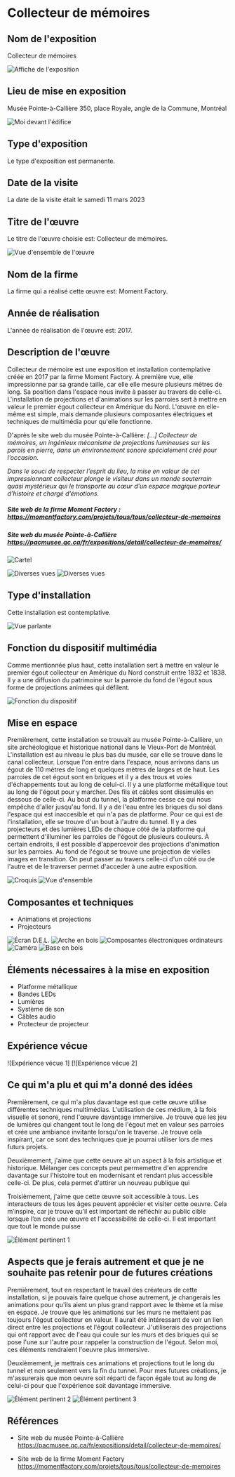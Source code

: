 # Collecteur de mémoires

## Nom de l'exposition
Collecteur de mémoires

![Affiche de l'exposition](https://github.com/Delphinegrenier/H23_V13_inspirations_GRENIER/blob/main/Visite_Individuelle/Medias/collecteur_affiche.jpg)

## Lieu de mise en exposition

Musée Pointe-à-Callière
350, place Royale, angle de la Commune, Montréal

![Moi devant l'édifice](https://github.com/Delphinegrenier/H23_V13_inspirations_GRENIER/blob/main/Visite_Individuelle/Medias/collecteur_moi.jpg)

## Type d'exposition

Le type d'exposition est permanente.

## Date de la visite

La date de la visite était le samedi 11 mars 2023

## Titre de l'œuvre

Le titre de l'œuvre choisie est: Collecteur de mémoires.

![Vue d'ensemble de l'œuvre](https://github.com/Delphinegrenier/H23_V13_inspirations_GRENIER/blob/main/Visite_Individuelle/Medias/collecteur_vue_ensemble.jpg)

## Nom de la firme

La firme qui a réalisé cette œuvre est: Moment Factory.

## Année de réalisation

L'année de réalisation de l'œuvre est: 2017.

## Description de l'œuvre

Collecteur de mémoire est une exposition et installation contemplative créée en 2017 par la firme Moment Factory. À première vue, elle impressionne par sa grande taille, car elle elle mesure plusieurs mètres de long. Sa position dans l'espace nous invite à passer au travers de celle-ci. L'installation de projections et d'animations sur les parroies sert à mettre en valeur le premier égout collecteur en Amérique du Nord. L'œuvre en elle-même est simple, mais demande plusieurs composantes électriques et techniques de multimédia pour qu'elle fonctionne.

D'après le site web du musée Pointe-à-Callière: <i> [...] Collecteur de mémoires, un ingénieux mécanisme de projections lumineuses sur les parois en pierre, dans un environnement sonore spécialement créé pour l’occasion.

Dans le souci de respecter l’esprit du lieu, la mise en valeur de cet impressionnant collecteur plonge le visiteur dans un monde souterrain quasi mystérieux qui le transporte au cœur d’un espace magique porteur d’histoire et chargé d’émotions.  </i>

##### Site web de la firme Moment Factory : https://momentfactory.com/projets/tous/tous/collecteur-de-memoires
##### Site web du musée Pointe-à-Callière https://pacmusee.qc.ca/fr/expositions/detail/collecteur-de-memoires/



![Cartel](https://github.com/Delphinegrenier/H23_V13_inspirations_GRENIER/blob/main/Visite_Individuelle/Medias/collecteur_cartel.jpg)

![Diverses vues](https://github.com/Delphinegrenier/H23_V13_inspirations_GRENIER/blob/main/Visite_Individuelle/Medias/collecteur_diverse_vue.jpg)
![Diverses vues](https://github.com/Delphinegrenier/H23_V13_inspirations_GRENIER/blob/main/Visite_Individuelle/Medias/collecteur_diverse_vue_02.jpg)

## Type d'installation

Cette installation est contemplative.

![Vue parlante](https://github.com/Delphinegrenier/H23_V13_inspirations_GRENIER/blob/main/Visite_Individuelle/Medias/collecteur_vue_parlante.jpg)

## Fonction du dispositif multimédia

Comme mentionnée plus haut, cette installation sert à mettre en valeur le premier égout collecteur en Amérique du Nord construit entre 1832 et 1838. Il y a une diffusion du patrimoine sur la parroie du fond de l'égout sous forme de projections animées qui défilent.

![Fonction du dispositif](https://github.com/Delphinegrenier/H23_V13_inspirations_GRENIER/blob/main/Visite_Individuelle/Medias/collecteur_fonction.jpg)


## Mise en espace
Premièrement, cette installation se trouvait au musée Pointe-à-Callière, un site archéologique et historique national dans le Vieux-Port de Montréal. L'installation est au niveau le plus bas du musée, car elle se trouve dans le canal collecteur. Lorsque l'on entre dans l'espace, nous arrivons dans un égout de 110 mètres de long et quelques mètres de larges et de haut. Les parroies de cet égout sont en briques et il y a des trous et voies d'échappements tout au long de celui-ci. Il y a une platforme métallique tout au long de l'égout pour y marcher. Des fils et câbles sont dissimulés en dessous de celle-ci. Au bout du tunnel, la platforme cesse ce qui nous empêche d'aller jusqu'au fond. Il y a de l'eau entre les briques du sol dans l'espace qui est inaccesible et qui n'a pas de platforme. Pour ce qui est de l'installation, elle se trouve d'un bout à l'autre du tunnel. Il y a des projecteurs et des lumières LEDs de chaque côté de la platforme qui permettent d'illuminer les parroies de l'égout de plusieurs couleurs. À certain endroits, il est possible d'appercevoir des projections d'animation sur les parroies. Au fond de l'égout se trouve une projection de vielles images en transition. On peut passer au travers celle-ci d'un côté ou de l'autre et de le traverser permet d'acceder à une autre exposition.

![Croquis](https://github.com/Delphinegrenier/H23_V13_inspirations_GRENIER/blob/main/Visite_Individuelle/Croquis/collecteur_croquis.jpg)
![Vue d'ensemble]()

## Composantes et techniques
- Animations et projections 
- Projecteurs


![Écran D.E.L.]()
![Arche en bois]()
![Composantes électroniques ordinateurs]()
![Caméra]()
![Base en bois]()

## Éléments nécessaires à la mise en exposition
- Platforme métallique
- Bandes LEDs
- Lumières
- Système de son
- Câbles audio
- Protecteur de projecteur

## Expérience vécue


![Expérience vécue 1]
[![Expérience vécue 2]

## Ce qui m'a plu et qui m'a donné des idées
Premièrement, ce qui m'a plus davantage est que cette œuvre utilise différentes techniques multimédias. L'utilisation de ces médium, à la fois visuelle et sonore, rend l'œuvre davantage immersive. Je trouve que les jeu de lumières qui changent tout le long de l'égout met en valeur ses parroies et crée une ambiance invitante lorsqu'on le traverse. Je trouve cela inspirant, car ce sont des techniques que je pourrai utiliser lors de mes futurs projets.

Deuxièmement, j'aime que cette oeuvre ait un aspect à la fois artistique et historique. Mélanger ces concepts peut permemettre d'en apprendre davantage sur l'histoire tout en modernisant et rendant plus accessible celle-ci. De plus, cela permet d'attirer un nouveau publique qui 

Troisièmement, j'aime que cette œuvre soit accessible à tous. Les interacteurs de tous les âges peuvent apprécier et visiter cette oeuvre. Cela m’inspire, car je trouve qu’il est important de réfléchir au public cible lorsque l’on crée une œuvre et l'accessibilité de celle-ci. Il est important que tout le monde puisse 

![Élément pertinent 1](https://github.com/Delphinegrenier/H23_V13_inspirations_GRENIER/blob/main/Visite_Individuelle/Medias/collecteur_element_pertinent.jpg)

## Aspects que je ferais autrement et que je ne souhaite pas retenir pour de futures créations


Premièrement, tout en respectant le travail des créateurs de cette installation, si je pouvais faire quelque chose autrement, je changerais les animations pour qu'ils aient un plus grand rapport avec le thème et la mise en espace. Je trouve que les animations sur les murs ne mettaient pas toujours l'égout collecteur en valeur. Il aurait été intéressant de voir un lien direct entre les projections et l'égout collecteur. J'utiliserais des projections qui ont rapport avec de l'eau qui coule sur les murs et des briques qui se pose l'une sur l'autre pour rappeler la construction de l'égout. Selon moi, ces éléments rendraient l'oeuvre plus immersive.

Deuxièmement, je mettrais ces animations et projections tout le long du tunnel et non seulement vers la fin du tunnel. Pour mes futures créations, je m'assurerais que mon oeuvre soit réparti de façon égale tout au long de celui-ci pour que l'expérience soit davantage immersive. 

![Élément pertinent 2](https://github.com/Delphinegrenier/H23_V13_inspirations_GRENIER/blob/main/Visite_Individuelle/Medias/collecteur_element_pertinent_02.jpg)
![Élément pertinent 3](https://github.com/Delphinegrenier/H23_V13_inspirations_GRENIER/blob/main/Visite_Individuelle/Medias/collecteur_element_pertinent_03.jpg)
## Références

- Site web du musée Pointe-à-Callière https://pacmusee.qc.ca/fr/expositions/detail/collecteur-de-memoires/

- Site web de la firme Moment Factory https://momentfactory.com/projets/tous/tous/collecteur-de-memoires
